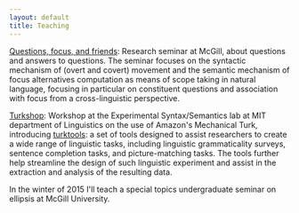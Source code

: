 ```yaml
---
layout: default
title: Teaching
---
```


[Questions, focus, and
friends](http://people.linguistics.mcgill.ca/~michael.erlewine/focus-wh/):
Research seminar at McGill, about questions and answers to questions. The seminar focuses on the syntactic mechanism of (overt and covert) movement and the semantic mechanism of focus alternatives computation as means of scope taking in natural language, focusing in particular on constituent questions and association with focus from a cross-linguistic perspective.


[Turkshop](http://web.mit.edu/hackl/www/lab/turkshop/): 
Workshop at the Experimental Syntax/Semantics lab at MIT department of Linguistics on the use of Amazon's Mechanical Turk, introducing [turktools](turktools.net): a set of tools designed to assist researchers to create a wide range of linguistic tasks, including linguistic grammaticality surveys, sentence completion tasks, and picture-matching tasks. The tools further help streamline the design of such linguistic experiment and assist in the extraction and analysis of the resulting data.

In the winter of 2015 I'll teach a special topics undergraduate seminar on ellipsis at McGill University. 